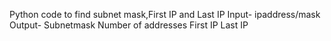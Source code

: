 Python code to find subnet mask,First IP and Last IP 
Input-
ipaddress/mask
Output-
Subnetmask
Number of addresses
First IP
Last IP
